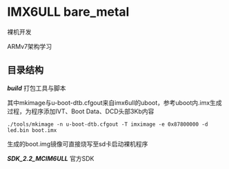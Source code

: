 # IMX6ULL  bare_metal

裸机开发

ARMv7架构学习


## 目录结构

***build***
打包工具与脚本

其中mkimage与u-boot-dtb.cfgout来自imx6ull的uboot，参考uboot内.imx生成过程，为程序添加IVT、Boot Data、DCD头部3Kb内容

```
./tools/mkimage -n u-boot-dtb.cfgout -T imximage -e 0x87800000 -d led.bin boot.imx
```

生成的boot.img镜像可直接烧写至sd卡启动裸机程序


***SDK_2.2_MCIM6ULL***
官方SDK

